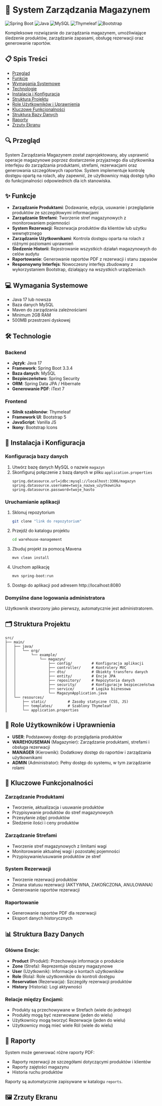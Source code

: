 # 🏢 System Zarządzania Magazynem

![Spring Boot](https://img.shields.io/badge/Spring%20Boot-3.3.4-brightgreen)
![Java](https://img.shields.io/badge/Java-17-orange)
![MySQL](https://img.shields.io/badge/MySQL-Database-blue)
![Thymeleaf](https://img.shields.io/badge/Thymeleaf-Template%20Engine-green)
![Bootstrap](https://img.shields.io/badge/Bootstrap-5-purple)

Kompleksowe rozwiązanie do zarządzania magazynem, umożliwiające śledzenie produktów, zarządzanie zapasami, obsługę rezerwacji oraz generowanie raportów.

## 📋 Spis Treści

- [Przegląd](#przegląd)
- [Funkcje](#funkcje)
- [Wymagania Systemowe](#wymagania-systemowe)
- [Technologie](#technologie)
- [Instalacja i Konfiguracja](#instalacja-i-konfiguracja)
- [Struktura Projektu](#struktura-projektu)
- [Role Użytkowników i Uprawnienia](#role-użytkowników-i-uprawnienia)
- [Kluczowe Funkcjonalności](#kluczowe-funkcjonalności)
- [Struktura Bazy Danych](#struktura-bazy-danych)
- [Raporty](#raporty)
- [Zrzuty Ekranu](#zrzuty-ekranu)

## 🔍 Przegląd

System Zarządzania Magazynem został zaprojektowany, aby usprawnić operacje magazynowe poprzez dostarczenie przyjaznego dla użytkownika interfejsu do zarządzania produktami, strefami, rezerwacjami oraz generowania szczegółowych raportów. System implementuje kontrolę dostępu opartą na rolach, aby zapewnić, że użytkownicy mają dostęp tylko do funkcjonalności odpowiednich dla ich stanowiska.

## ✨ Funkcje

- **Zarządzanie Produktami**: Dodawanie, edycja, usuwanie i przeglądanie produktów ze szczegółowymi informacjami
- **Zarządzanie Strefami**: Tworzenie stref magazynowych z monitorowaniem pojemności
- **System Rezerwacji**: Rezerwacja produktów dla klientów lub użytku wewnętrznego
- **Zarządzanie Użytkownikami**: Kontrola dostępu oparta na rolach z różnymi poziomami uprawnień
- **Śledzenie Historii**: Rejestrowanie wszystkich działań magazynowych do celów audytu
- **Raportowanie**: Generowanie raportów PDF z rezerwacji i stanu zapasów
- **Responsywny Interfejs**: Nowoczesny interfejs zbudowany z wykorzystaniem Bootstrap, działający na wszystkich urządzeniach

## 💻 Wymagania Systemowe

- Java 17 lub nowsza
- Baza danych MySQL
- Maven do zarządzania zależnościami
- Minimum 2GB RAM
- 500MB przestrzeni dyskowej

## 🛠️ Technologie

### Backend
- **Język**: Java 17
- **Framework**: Spring Boot 3.3.4
- **Baza danych**: MySQL
- **Bezpieczeństwo**: Spring Security
- **ORM**: Spring Data JPA / Hibernate
- **Generowanie PDF**: iText 7

### Frontend
- **Silnik szablonów**: Thymeleaf
- **Framework UI**: Bootstrap 5
- **JavaScript**: Vanilla JS
- **Ikony**: Bootstrap Icons

## 🚀 Instalacja i Konfiguracja

### Konfiguracja bazy danych
1. Utwórz bazę danych MySQL o nazwie `magazyn`
2. Skonfiguruj połączenie z bazą danych w pliku `application.properties`
   ```
   spring.datasource.url=jdbc:mysql://localhost:3306/magazyn
   spring.datasource.username=twoja_nazwa_użytkownika
   spring.datasource.password=twoje_hasło
   ```

### Uruchamianie aplikacji
1. Sklonuj repozytorium
   ```bash
   git clone "link do repozytorium"
   ```
2. Przejdź do katalogu projektu
   ```bash
   cd warehouse-management
   ```
3. Zbuduj projekt za pomocą Mavena
   ```bash
   mvn clean install
   ```
4. Uruchom aplikację
   ```bash
   mvn spring-boot:run
   ```
5. Dostęp do aplikacji pod adresem http://localhost:8080

### Domyślne dane logowania administratora
Użytkownik stworzony jako pierwszy, automatycznie jest administratorem.

## 🗂️ Struktura Projektu

```
src/
├── main/
│   ├── java/
│   │   └── org/
│   │       └── example/
│   │           └── magazyn/
│   │               ├── config/         # Konfiguracja aplikacji
│   │               ├── controller/     # Kontrolery MVC
│   │               ├── dto/            # Obiekty transferu danych
│   │               ├── entity/         # Encje JPA
│   │               ├── repository/     # Repozytoria danych
│   │               ├── security/       # Konfiguracje bezpieczeństwa
│   │               ├── service/        # Logika biznesowa
│   │               └── MagazynApplication.java
│   └── resources/
│       ├── static/          # Zasoby statyczne (CSS, JS)
│       ├── templates/       # Szablony Thymeleaf
│       └── application.properties
```

## 👥 Role Użytkowników i Uprawnienia

- **USER**: Podstawowy dostęp do przeglądania produktów
- **WAREHOUSEMAN** (Magazynier): Zarządzanie produktami, strefami i obsługa rezerwacji
- **MANAGER** (Kierownik): Dodatkowy dostęp do raportów i zarządzania użytkownikami
- **ADMIN** (Administrator): Pełny dostęp do systemu, w tym zarządzanie rolami

## 🔑 Kluczowe Funkcjonalności

### Zarządzanie Produktami
- Tworzenie, aktualizacja i usuwanie produktów
- Przypisywanie produktów do stref magazynowych
- Przesyłanie zdjęć produktów
- Śledzenie ilości i ceny produktów

### Zarządzanie Strefami
- Tworzenie stref magazynowych z limitami wagi
- Monitorowanie aktualnej wagi i pozostałej pojemności
- Przypisywanie/usuwanie produktów ze stref

### System Rezerwacji
- Tworzenie rezerwacji produktów
- Zmiana statusu rezerwacji (AKTYWNA, ZAKOŃCZONA, ANULOWANA)
- Generowanie raportów rezerwacji

### Raportowanie
- Generowanie raportów PDF dla rezerwacji
- Eksport danych historycznych

## 📊 Struktura Bazy Danych

### Główne Encje:
- **Product** (Produkt): Przechowuje informacje o produkcie
- **Zone** (Strefa): Reprezentuje obszary magazynowe
- **User** (Użytkownik): Informacje o kontach użytkowników
- **Role** (Rola): Role użytkowników do kontroli dostępu
- **Reservation** (Rezerwacja): Szczegóły rezerwacji produktów
- **History** (Historia): Logi aktywności

### Relacje między Encjami:
- Produkty są przechowywane w Strefach (wiele do jednego)
- Produkty mogą być rezerwowane (jeden do wielu)
- Użytkownicy mogą tworzyć Rezerwacje (jeden do wielu)
- Użytkownicy mogą mieć wiele Ról (wiele do wielu)

## 📄 Raporty

System może generować różne raporty PDF:
- Raporty rezerwacji ze szczegółami dotyczącymi produktów i klientów
- Raporty zajętości magazynu
- Historia ruchu produktów

Raporty są automatycznie zapisywane w katalogu `reports`.

## 🖼️ Zrzuty Ekranu


